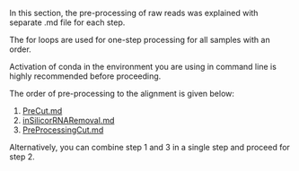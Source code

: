 In this section, the pre-processing of raw reads was explained with separate .md file for each step.

The for loops are used for one-step processing for all samples with an order.

Activation of conda in the environment you are using in command line is highly recommended before proceeding.

The order of pre-processing to the alignment is given below:

1. [PreCut.md](<https://github.com/dincaslan/SingleCell_Experience/blob/master/scTotalRNAseqAnalysisApproaches/PreProcessing/PreCut.md>)
2. [inSilicorRNARemoval.md](<https://github.com/dincaslan/SingleCell_Experience/blob/master/scTotalRNAseqAnalysisApproaches/PreProcessing/inSilicorRNARemoval.md>)
3. [PreProcessingCut.md](<https://github.com/dincaslan/SingleCell_Experience/blob/master/scTotalRNAseqAnalysisApproaches/PreProcessing/PreProcessingCut.md>)

Alternatively, you can combine step 1 and 3 in a single step and proceed for step 2.
